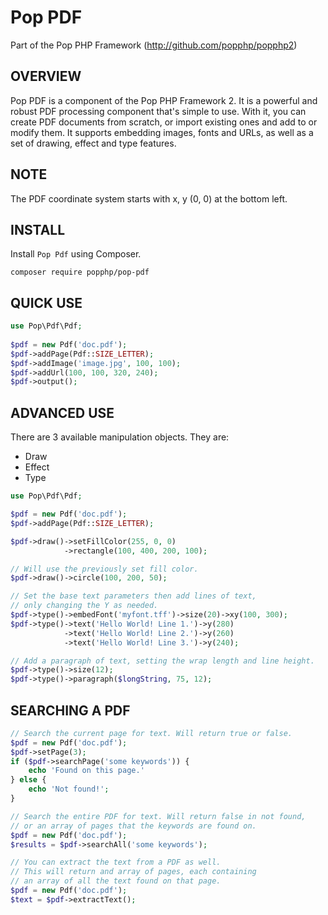 Pop PDF
=======
Part of the Pop PHP Framework (http://github.com/popphp/popphp2)

OVERVIEW
--------
Pop PDF is a component of the Pop PHP Framework 2. It is a powerful and robust PDF processing
component that's simple to use. With it, you can create PDF documents from scratch, or import
existing ones and add to or modify them. It supports embedding images, fonts and URLs, as well
as a set of drawing, effect and type features.

NOTE
----
The PDF coordinate system starts with x, y (0, 0) at the bottom left.

INSTALL
-------

Install `Pop Pdf` using Composer.

    composer require popphp/pop-pdf

QUICK USE
---------

```php
use Pop\Pdf\Pdf;
    
$pdf = new Pdf('doc.pdf');
$pdf->addPage(Pdf::SIZE_LETTER);
$pdf->addImage('image.jpg', 100, 100);
$pdf->addUrl(100, 100, 320, 240);
$pdf->output();
```

ADVANCED USE
------------
There are 3 available manipulation objects. They are:

 - Draw
 - Effect
 - Type

```php
use Pop\Pdf\Pdf;

$pdf = new Pdf('doc.pdf');
$pdf->addPage(Pdf::SIZE_LETTER);

$pdf->draw()->setFillColor(255, 0, 0)
            ->rectangle(100, 400, 200, 100);

// Will use the previously set fill color.
$pdf->draw()->circle(100, 200, 50);

// Set the base text parameters then add lines of text,
// only changing the Y as needed.
$pdf->type()->embedFont('myfont.tff')->size(20)->xy(100, 300);
$pdf->type()->text('Hello World! Line 1.')->y(280)
            ->text('Hello World! Line 2.')->y(260)
            ->text('Hello World! Line 3.')->y(240);

// Add a paragraph of text, setting the wrap length and line height.
$pdf->type()->size(12);
$pdf->type()->paragraph($longString, 75, 12);
```

SEARCHING A PDF
---------------
```php
// Search the current page for text. Will return true or false.
$pdf = new Pdf('doc.pdf');
$pdf->setPage(3);
if ($pdf->searchPage('some keywords')) {
    echo 'Found on this page.'
} else {
    echo 'Not found!';
}

// Search the entire PDF for text. Will return false in not found,
// or an array of pages that the keywords are found on.
$pdf = new Pdf('doc.pdf');
$results = $pdf->searchAll('some keywords');

// You can extract the text from a PDF as well.
// This will return and array of pages, each containing
// an array of all the text found on that page.
$pdf = new Pdf('doc.pdf');
$text = $pdf->extractText();
```
